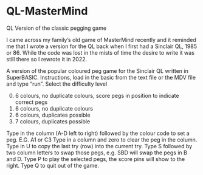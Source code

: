 # QL-MasterMind
QL Version of the classic pegging game

I came across my family’s old game of MasterMind recently and it reminded me that I wrote a version for the QL back when I first had a Sinclair QL, 1985 or 86. While the code was lost in the mists of time the desire to write it was still there so I rewrote it in 2022.

A version of the popular coloured peg game for the Sinclair QL written in SuperBASIC.
Instructions, load in the basic from the text file or the MDV file and type “run”.
Select the difficulty level

0)	6 colours, no duplicate colours, score pegs in position to indicate correct pegs
1)	6 colours, no duplicate colours
2)	6 colours, duplicates possible
3)	7 colours, duplicates possible

Type in the column (A-D left to right) followed by the colour code to set a peg. E.G. A1 or C3
Type in a column and zero to clear the peg in the column.
Type in U to copy the last try (row) into the current try.
Type S followed by two column letters to swap those pegs, e.g. SBD will swap the pegs in B and D.
Type P to play the selected pegs, the score pins will show to the right.
Type Q to quit out of the game.

